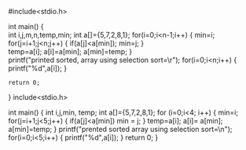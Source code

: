 #include<stdio.h>

int main()
{  
    int i,j,m,n,temp,min;
    int a[]={5,7,2,8,1};
    for(i=0;i<n-1;i++)
       {
          min=i;
          for(j=i+1;j<n;j++)
              {
                if(a[j]<a[min]);
                    min=j;
              }          
                  temp=a[i];
                  a[i]=a[min];
                  a[min]=temp;
              }    
                printf("printed sorted, array using selection sort=\r");
                for(i=0;i<n;i++)
              { 
                printf("%d",a[i]);
              }
              
    return 0;
    
}
include<stdio.h>

int main() {
    int i,j,min, temp; 
    int a[]={5,7,2,8,1};
    for (i=0;i<4; i++)
    {
        min=i;
        for(j=i+1;j<5;j++)
        {
            if(a[j]<a[min])
        min = j;
    }
    temp=a[i];
    a[i]= a[min];
    a[min]=temp;
}
    printf("prented sorted array using selection sort=\n");
    for(i=0;i<5;i++)
    {
        printf("%d",a[i]);
    }
  return 0;
}